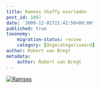 ```yaml
---
title: Ramses Shaffy overleden
post_id: 1097
date: '2009-12-01T21:42:50+00:00'
published: true
taxonomy:
    migration-status: review
    category: [Ongecategoriseerd]
author: Robert van Bregt
metadata:
    author: Robert van Bregt
---
```

[![](/wp-content/uploads/2009/12/ramses.jpg "Ramses")](/wp-content/uploads/2009/12/ramses.jpg)